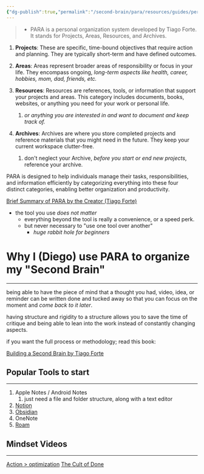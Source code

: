 ```yaml
---
{"dg-publish":true,"permalink":"/second-brain/para/resources/guides/personal-knowledge-management-101/","noteIcon":"","updated":"2024-08-16T18:09:01.083-07:00"}
---
```




> - PARA is a personal organization system developed by Tiago Forte. It stands for Projects, Areas, Resources, and Archives. 


1. **Projects**: These are specific, time-bound objectives that require action and planning. They are typically short-term and have defined outcomes.

2. **Areas**: Areas represent broader areas of responsibility or focus in your life. They encompass ongoing, *long-term aspects like health, career, hobbies, mom, dad, friends, etc.* 

3. **Resources**: Resources are references, tools, or information that support your projects and areas. This category includes documents, books, websites, or anything you need for your work or personal life.
	1. *or anything you are interested in and want to document and keep track of.*

5. **Archives**: Archives are where you store completed projects and reference materials that you might need in the future. They keep your current workspace clutter-free.
	1. don't neglect your Archive, *before you start or end new projects*, reference your archive.

PARA is designed to help individuals manage their tasks, responsibilities, and information efficiently by categorizing everything into these four distinct categories, enabling better organization and productivity.

[Brief Summary of PARA by the Creator (Tiago Forte)](https://fortelabs.com/blog/para/)

- the tool you use *does not matter*
	- everything beyond the tool is really a convenience, or a speed perk.
	- but never necessary to "use one tool over another"
		- *huge rabbit hole for beginners*


# Why I (Diego) use PARA to organize my "Second Brain"
---
being able to have the piece of mind that a thought you had, video, idea, or reminder can be written done and tucked away so that you can focus on the moment and *come back to it later*. 

having structure and rigidity to a structure allows you to save the time of critique and being able to lean into the work instead of constantly changing aspects. 

if you want the full process or methodology; read this book:

[Building a Second Brain by Tiago Forte](https://www.amazon.com/Building-Second-Brain-Organize-Potential/dp/1982167386)


## Popular Tools to start
---
1. Apple Notes / Android Notes
	1. just need a file and folder structure, along with a text editor
2. [Notion]()
3. [Obsidian](https://obsidian.md/)
4. OneNote
5. [Roam](https://roamresearch.com/)


## Mindset Videos
---
[Action > optimization](https://www.youtube.com/embed/baKCC2uTbRc)
[The Cult of Done](https://www.youtube.com/watch?v=bJQj1uKtnus&t=1s)



